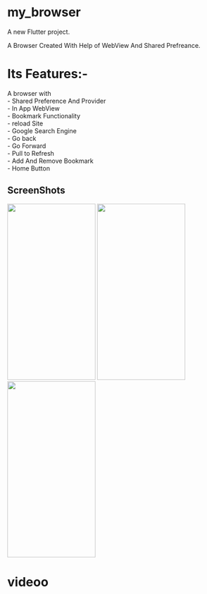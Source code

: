 # my_browser

A new Flutter project.

 A Browser Created With Help of WebView And Shared Prefreance.
 <h1>Its Features:-</h1>
 A browser with <br>
     - Shared Preference And Provider<br>
     - In App WebView<br>
     - Bookmark Functionality<br>
     - reload Site<br>
     - Google Search Engine<br>
     - Go back <br>
     - Go Forward<br>
     - Pull to Refresh<br>
     - Add And Remove Bookmark<br>
     - Home Button<br>
 <h2>ScreenShots</h2>
 <p>
<img src= "https://github.com/sumitFlutter/My_Browser/assets/153794386/5cb2ee27-e5d1-4859-ac82-d29d01ca0a5c"   height="400px" width="200px"     />
  <img src="https://github.com/sumitFlutter/My_Browser/assets/153794386/e3833fda-60b3-429a-8afe-a6da76d36eb4"    height="400px" width="200px"     />
  <img src= "https://github.com/sumitFlutter/My_Browser/assets/153794386/a9b13e61-89bb-4e91-afa5-b4daa5437d82"  height="400px" width="200px"     />
<h1>
 videoo
</h1>


 </p>
